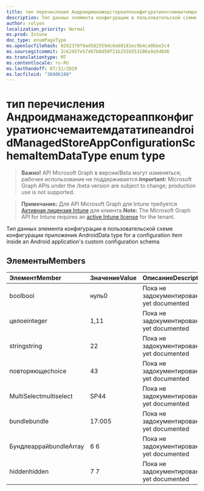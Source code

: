 ```yaml
---
title: тип перечисления Андроидманажедстореаппконфигуратионсчемаитемдататипе
description: Тип данных элемента конфигурации в пользовательской схеме конфигурации приложения Android
author: rolyon
localization_priority: Normal
ms.prod: Intune
doc_type: enumPageType
ms.openlocfilehash: 0202378f9ad582559dc0a60181ec9b4ca0bbe2c4
ms.sourcegitcommit: 2c62457e57467b8d50f21b255b553106a9a5d8d6
ms.translationtype: MT
ms.contentlocale: ru-RU
ms.lasthandoff: 07/31/2019
ms.locfileid: "36006180"
---
```

# <a name="androidmanagedstoreappconfigurationschemaitemdatatype-enum-type"></a><span data-ttu-id="00f79-103">тип перечисления Андроидманажедстореаппконфигуратионсчемаитемдататипе</span><span class="sxs-lookup"><span data-stu-id="00f79-103">androidManagedStoreAppConfigurationSchemaItemDataType enum type</span></span>

> <span data-ttu-id="00f79-104">**Важно!** API Microsoft Graph в версии/Beta могут изменяться; рабочее использование не поддерживается.</span><span class="sxs-lookup"><span data-stu-id="00f79-104">**Important:** Microsoft Graph APIs under the /beta version are subject to change; production use is not supported.</span></span>

> <span data-ttu-id="00f79-105">**Примечание:** Для API Microsoft Graph для Intune требуется [Активная лицензия Intune](https://go.microsoft.com/fwlink/?linkid=839381) для клиента.</span><span class="sxs-lookup"><span data-stu-id="00f79-105">**Note:** The Microsoft Graph API for Intune requires an [active Intune license](https://go.microsoft.com/fwlink/?linkid=839381) for the tenant.</span></span>

<span data-ttu-id="00f79-106">Тип данных элемента конфигурации в пользовательской схеме конфигурации приложения Android</span><span class="sxs-lookup"><span data-stu-id="00f79-106">Data type for a configuration item inside an Android application's custom configuration schema</span></span>

## <a name="members"></a><span data-ttu-id="00f79-107">Элементы</span><span class="sxs-lookup"><span data-stu-id="00f79-107">Members</span></span>
|<span data-ttu-id="00f79-108">Элемент</span><span class="sxs-lookup"><span data-stu-id="00f79-108">Member</span></span>|<span data-ttu-id="00f79-109">Значение</span><span class="sxs-lookup"><span data-stu-id="00f79-109">Value</span></span>|<span data-ttu-id="00f79-110">Описание</span><span class="sxs-lookup"><span data-stu-id="00f79-110">Description</span></span>|
|:---|:---|:---|
|<span data-ttu-id="00f79-111">bool</span><span class="sxs-lookup"><span data-stu-id="00f79-111">bool</span></span>|<span data-ttu-id="00f79-112">нуль</span><span class="sxs-lookup"><span data-stu-id="00f79-112">0</span></span>|<span data-ttu-id="00f79-113">Пока не задокументировано.</span><span class="sxs-lookup"><span data-stu-id="00f79-113">Not yet documented</span></span>|
|<span data-ttu-id="00f79-114">целое</span><span class="sxs-lookup"><span data-stu-id="00f79-114">integer</span></span>|<span data-ttu-id="00f79-115">1,1</span><span class="sxs-lookup"><span data-stu-id="00f79-115">1</span></span>|<span data-ttu-id="00f79-116">Пока не задокументировано.</span><span class="sxs-lookup"><span data-stu-id="00f79-116">Not yet documented</span></span>|
|<span data-ttu-id="00f79-117">string</span><span class="sxs-lookup"><span data-stu-id="00f79-117">string</span></span>|<span data-ttu-id="00f79-118">2</span><span class="sxs-lookup"><span data-stu-id="00f79-118">2</span></span>|<span data-ttu-id="00f79-119">Пока не задокументировано.</span><span class="sxs-lookup"><span data-stu-id="00f79-119">Not yet documented</span></span>|
|<span data-ttu-id="00f79-120">повторяюще</span><span class="sxs-lookup"><span data-stu-id="00f79-120">choice</span></span>|<span data-ttu-id="00f79-121">4</span><span class="sxs-lookup"><span data-stu-id="00f79-121">3</span></span>|<span data-ttu-id="00f79-122">Пока не задокументировано.</span><span class="sxs-lookup"><span data-stu-id="00f79-122">Not yet documented</span></span>|
|<span data-ttu-id="00f79-123">MultiSelect</span><span class="sxs-lookup"><span data-stu-id="00f79-123">multiselect</span></span>|<span data-ttu-id="00f79-124">SP4</span><span class="sxs-lookup"><span data-stu-id="00f79-124">4</span></span>|<span data-ttu-id="00f79-125">Пока не задокументировано.</span><span class="sxs-lookup"><span data-stu-id="00f79-125">Not yet documented</span></span>|
|<span data-ttu-id="00f79-126">bundle</span><span class="sxs-lookup"><span data-stu-id="00f79-126">bundle</span></span>|<span data-ttu-id="00f79-127">17:00</span><span class="sxs-lookup"><span data-stu-id="00f79-127">5</span></span>|<span data-ttu-id="00f79-128">Пока не задокументировано.</span><span class="sxs-lookup"><span data-stu-id="00f79-128">Not yet documented</span></span>|
|<span data-ttu-id="00f79-129">Бундлеаррай</span><span class="sxs-lookup"><span data-stu-id="00f79-129">bundleArray</span></span>|<span data-ttu-id="00f79-130">6 </span><span class="sxs-lookup"><span data-stu-id="00f79-130">6</span></span>|<span data-ttu-id="00f79-131">Пока не задокументировано.</span><span class="sxs-lookup"><span data-stu-id="00f79-131">Not yet documented</span></span>|
|<span data-ttu-id="00f79-132">hidden</span><span class="sxs-lookup"><span data-stu-id="00f79-132">hidden</span></span>|<span data-ttu-id="00f79-133">7 </span><span class="sxs-lookup"><span data-stu-id="00f79-133">7</span></span>|<span data-ttu-id="00f79-134">Пока не задокументировано.</span><span class="sxs-lookup"><span data-stu-id="00f79-134">Not yet documented</span></span>|





